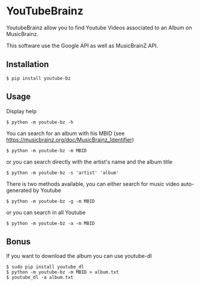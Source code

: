 # YouTubeBrainz

YoutubeBrainz allow you to find Youtube Videos associated to an Album on MusicBrainz.

This software use the Google API as well as MusicBrainZ API.

## Installation
```
$ pip install youtube-bz
```

## Usage
Display help
```
$ python -m youtube-bz -h
```

You can search for an album with his MBID (see https://musicbrainz.org/doc/MusicBrainz_Identifier)
```
$ python -m youtube-bz -m MBID
```
or you can search directly with the artist's name and the album title
```
$ python -m youtube-bz -s 'artist' 'album'
```

There is two methods available, you can either search for music video auto-generated by Youtube
```
$ python -m youtube-bz -g -m MBID
```
or you can search in all Youtube
```
$ python -m youtube-bz -a -m MBID
```

## Bonus
If you want to download the album you can use youtube-dl
```
$ sudo pip install youtube_dl
$ python -m youtube-bz -m MBID > album.txt
$ youtube_dl -a album.txt
```


